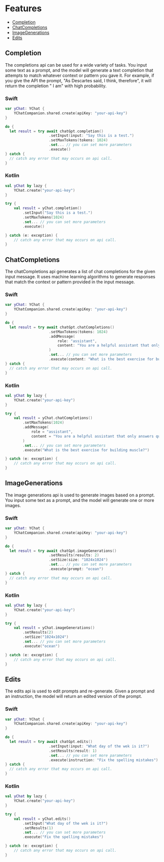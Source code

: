 # Features

- [Completion](#completion)
- [ChatCompletions](#chatcompletions)
- [ImageGenerations](#imagegenerations)
- [Edits](#edits)

## Completion

The completions api can be used for a wide variety of tasks. You input some text as a prompt, and the model will generate a text completion that attempts to match whatever context or pattern you gave it. For example, if you give the API the prompt, "As Descartes said, I think, therefore", it will return the completion " I am" with high probability.

### Swift

```swift
var yChat: YChat {
    YChatCompanion.shared.create(apiKey: "your-api-key") 
}

do {
  let result = try await chatGpt.completion()
                    .setInput(input: "Say this is a test.")
                    .setMaxTokens(tokens: 1024)
                    .set... // you can set more parameters
                    .execute()
} catch {
  // catch any error that may occurs on api call.  
}
```

### Kotlin

```kotlin
val yChat by lazy {
    YChat.create("your-api-key")
}

try {
    val result = yChat.completion()
        .setInput("Say this is a test.")
        .setMaxTokens(1024)
        .set... // you can set more parameters
        .execute()

} catch (e: exception) {
    // catch any error that may occurs on api call.  
}
```

## ChatCompletions

The chatCompletions api generates a list of chat completions for the given input message. It uses machine learning algorithms to generate responses that match the context or pattern provided in the input message.

### Swift

```swift
var yChat: YChat {
    YChatCompanion.shared.create(apiKey: "your-api-key") 
}

do {
  let result = try await chatGpt.chatCompletions()
                    .setMaxTokens(tokens: 1024)
                    .addMessage(
                        role: "assistant",
                        content: "You are a helpful assistant that only answers questions related to fitness"
                    )
                    .set... // you can set more parameters
                    .execute(content: "What is the best exercise for building muscle?")
} catch {
  // catch any error that may occurs on api call.  
}
```

### Kotlin

```kotlin
val yChat by lazy {
    YChat.create("your-api-key")
}

try {
    val result = yChat.chatCompletions()
        .setMaxTokens(1024)
        .addMessage(
            role = "assistant",
            content = "You are a helpful assistant that only answers questions related to fitness"
        )
        .set... // you can set more parameters
        .execute("What is the best exercise for building muscle?")

} catch (e: exception) {
    // catch any error that may occurs on api call.  
}
```

## ImageGenerations

The image generations api is used to generate images based on a prompt. You input some text as a prompt, and the model will generate one or more images.

### Swift

```swift
var yChat: YChat {
    YChatCompanion.shared.create(apiKey: "your-api-key") 
}

do {
  let result = try await chatGpt.imageGenerations()
                    .setResults(results: 2)
                    .setSize(size: "1024x1024")
                    .set... // you can set more parameters
                    .execute(prompt: "ocean")
} catch {
  // catch any error that may occurs on api call.  
}
```

### Kotlin

```kotlin
val yChat by lazy {
    YChat.create("your-api-key")
}

try {
    val result = yChat.imageGenerations()
        .setResults(2)
        .setSize("1024x1024")
        .set... // you can set more parameters
        .execute("ocean")

} catch (e: exception) {
    // catch any error that may occurs on api call.  
}
```

## Edits

The edits api is used to edit prompts and re-generate. Given a prompt and an instruction, the model will return an edited version of the prompt.

### Swift

```swift
var yChat: YChat {
    YChatCompanion.shared.create(apiKey: "your-api-key") 
}

do {
  let result = try await chatGpt.edits()
                    .setInput(input: "What day of the wek is it?")
                    .setResults(result: 1)
                    .set... // you can set more parameters
                    .execute(instruction: "Fix the spelling mistakes")
} catch {
  // catch any error that may occurs on api call.  
}
```

### Kotlin

```kotlin
val yChat by lazy {
    YChat.create("your-api-key")
}

try {
    val result = yChat.edits()
        .setInput("What day of the wek is it?")
        .setResults(1)
        .set... // you can set more parameters
        .execute("Fix the spelling mistakes")

} catch (e: exception) {
    // catch any error that may occurs on api call.  
}
```